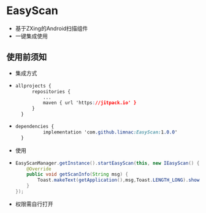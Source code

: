 # EasyScan
- 基于ZXing的Android扫描组件
- 一键集成使用

## 使用前须知

- 集成方式

- ```css
  allprojects {
  		repositories {
  			...
  			maven { url 'https://jitpack.io' }
  		}
  	}
  ```

- ```css
  dependencies {
  	        implementation 'com.github.limnac:EasyScan:1.0.0'
  	}
  ```

- 使用

- ```java
  EasyScanManager.getInstance().startEasyScan(this, new IEasyScan() {
      @Override
      public void getScanInfo(String msg) {
          Toast.makeText(getApplication(),msg,Toast.LENGTH_LONG).show();
      }
  });
  ```

- 权限需自行打开
